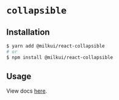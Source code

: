 # `collapsible`

## Installation

```sh
$ yarn add @milkui/react-collapsible
# or
$ npm install @milkui/react-collapsible
```

## Usage

View docs [here](https://milkui.com/docs/react=collapsible).
